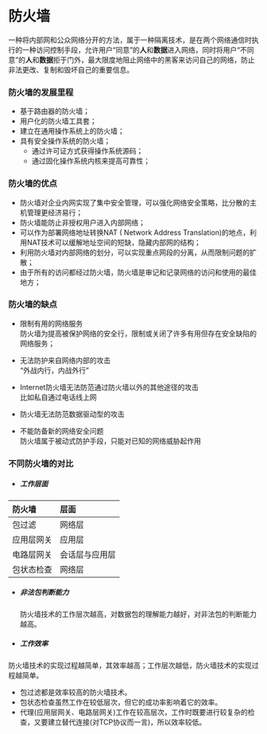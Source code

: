 # 防火墙

一种将内部网和公众网络分开的方法，属于一种隔离技术，是在两个网络通信时执行的一种访问控制手段，允许用户“同意”的**人**和**数据**进入网络，同时将用户“不同意”的**人**和**数据**拒于门外，最大限度地阻止网络中的黑客来访问自己的网络，防止非法更改、复制和毁坏自己的重要信息。

### 防火墙的发展里程

* 基于路由器的防火墙；
* 用户化的防火墙工具套；
* 建立在通用操作系统上的防火墙；
* 具有安全操作系统的防火墙；
  * 通过许可证方式获得操作系统源码；
  * 通过固化操作系统内核来提高可靠性；

### 防火墙的优点

* 防火墙对企业内网实现了集中安全管理，可以强化网络安全策略，比分散的主机管理更经济易行；
* 防火墙能防止非授权用户进入内部网络；
* 可以作为部署网络地址转换NAT \( Network Address Translation\)的地点，利用NAT技术可以缓解地址空间的短缺，隐藏内部网的结构；
* 利用防火墙对内部网络的划分，可以实现重点网段的分离，从而限制问题的扩散；
* 由于所有的访问都经过防火墙，防火墙是审记和记录网络的访问和使用的最佳地方；

### 防火墙的缺点

* 限制有用的网络服务  
  防火墙为提高被保护网络的安全行，限制或关闭了许多有用但存在安全缺陷的网络服务；

* 无法防护来自网络内部的攻击  
  “外战内行，内战外行”

* Internet防火墙无法防范通过防火墙以外的其他途径的攻击  
  比如私自通过电话线上网

* 防火墙无法防范数据驱动型的攻击

* 不能防备新的网络安全问题  
  防火墙属于被动式防护手段，只能对已知的网络威胁起作用

### 不同防火墙的对比

* ##### 工作层面

| 防火墙 | 层面 |
| :--- | :--- |
| 包过滤 | 网络层 |
| 应用层网关 | 应用层 |
| 电路层网关 | 会话层与应用层 |
| 包状态检查 | 网络层 |

* ##### 非法包判断能力

  防火墙技术的工作层次越高，对数据包的理解能力越好，对非法包的判断能力越高。

* ##### 工作效率
防火墙技术的实现过程越简单，其效率越高；工作层次越低，防火墙技术的实现过程越简单。

  * 包过滤都是效率较高的防火墙技术。
  * 包状态检查虽然工作在较低层次，但它的成功率影响着它的效率。
  * 代理\(应用层网关、电路层网关\)工作在较高层次，工作时既要进行较复杂的检查，又要建立替代连接\(对TCP协议而一言\)，所以效率较低。



